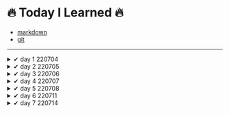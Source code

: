 # 🔥 Today I Learned 🔥

- [markdown](https://github.com/jincde/TIL/tree/master/markdown)
- [git](https://github.com/jincde/TIL/tree/master/git)






---

<details>
<summary> ✔ day 1 220704 </summary>


#### 가입

- `github` 가입
- `notion` 가입
- `syllaverse` 가입
- `discord` 가입



#### 개발환경 설정

- `git` 설치
- `Python` 설치
- `VScode` 설치
- `Typora` 설치
</details>

<details>
<summary> ✔ day 2 220705 </summary>

- `markdown` 문법
- `git` 실습
</details>
<details>
<summary> ✔ day 3 220706 </summary>

- `로컬저장소` `원격저장소` 개념
- `git 기본 브랜치` 설정
- 저장소 만들고 `3커밋`
- TIL `커밋`
</details>



<details>
<summary> ✔ day 4 220707 </summary>

- `clone`개념 정리
- `branch`개념 정리
- `merge`개념 정리
- `pull request`개념 정리
  </details>

  

<details>
<summary> ✔ day 5 220708 </summary>

- 채용공고 정리
- 지원자격 공통 기술스택 파악
- 우대사항 파악
- [job-research](https://github.com/jincde/job-research)
</details>



<details>
<summary> ✔ day 6 220711 </summary>

- `python`기본 문법
- 코드업 파이썬기본100제 ~20번 문항. ing
  </details>
  
  
  
<details>
<summary> ✔ day 7 220714 </summary>

- `python` 조건문
- `python` 반복문
  </details>